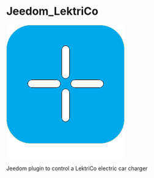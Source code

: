 # Jeedom_LektriCo

![LektriCo](/docs/pictures/LektriCo_icon.png)

Jeedom plugin to control a LektriCo electric car charger
